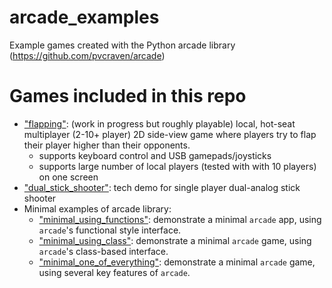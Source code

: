 # arcade_examples
Example games created with the Python arcade library (https://github.com/pvcraven/arcade)

# Games included in this repo

- ["flapping"](src/flapping): (work in progress but roughly playable) local, hot-seat multiplayer (2-10+ player) 2D side-view game
where players try to flap their player higher than their opponents. 
    - supports keyboard control and USB gamepads/joysticks
    - supports large number of local players (tested with with 10 players) on one screen  
- ["dual_stick_shooter"](src/dual_stick_shooter.py): tech demo for single player dual-analog stick shooter
- Minimal examples of arcade library:
    - ["minimal_using_functions"](src/minimal_using_functions.py): demonstrate a minimal `arcade` app, using `arcade`'s functional style interface.
    - ["minimal_using_class"](src/minimal_using_class.py): demonstrate a minimal `arcade` game, using `arcade`'s class-based interface.
    - ["minimal_one_of_everything"](src/minimal_one_of_everything.py): demonstrate a minimal `arcade` game, using several key features of `arcade`. 
